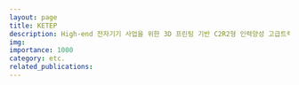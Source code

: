 ```yaml
---
layout: page
title: KETEP
description: High-end 전자기기 사업을 위한 3D 프린팅 기반 C2R2형 인력양성 고급트랙 (2019.06. ~ 2020.06.)
img: 
importance: 1000
category: etc.
related_publications:
---
```


